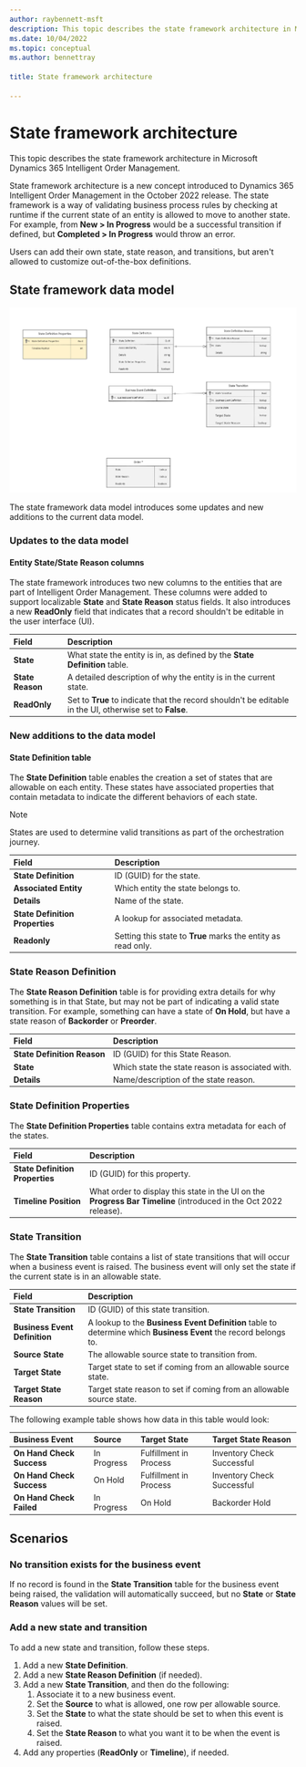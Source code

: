 ```yaml
---
author: raybennett-msft
description: This topic describes the state framework architecture in Microsoft Dynamics 365 Intelligent Order Management.
ms.date: 10/04/2022
ms.topic: conceptual
ms.author: bennettray

title: State framework architecture

---
```

# State framework architecture

This topic describes the state framework architecture in Microsoft Dynamics 365 Intelligent Order Management.

State framework architecture is a new concept introduced to Dynamics 365 Intelligent Order Management in the October 2022 release. The state framework is a way of validating business process rules by checking at runtime if the current state of an entity is allowed to move to another state. For example, from **New \> In Progress** would be a successful transition if defined, but **Completed \> In Progress** would throw an error.

Users can add their own state, state reason, and transitions, but aren't allowed to customize out-of-the-box definitions.

## State framework data model

![State framework data model](media/state-framework-1.png)

The state framework data model introduces some updates and new additions to the current data model.

### Updates to the data model

#### Entity State/State Reason columns

The state framework introduces two new columns to the entities that are part of Intelligent Order Management. These columns were added to support localizable **State** and **State Reason** status fields. It also introduces a new **ReadOnly** field that indicates that a record shouldn't be editable in the user interface (UI).

|**Field**|**Description**|
|:-|:-|
|**State**|What state the entity is in, as defined by the **State Definition** table.|
|**State Reason**|A detailed description of why the entity is in the current state.|
|**ReadOnly**|Set to **True** to indicate that the record shouldn't be editable in the UI, otherwise set to **False**.|

### New additions to the data model

#### State Definition table

The **State Definition** table enables the creation a set of states that are allowable on each entity. These states have associated properties that contain metadata to indicate the different behaviors of each state.

> [!NOTE]
> States are used to determine valid transitions as part of the orchestration journey.

|**Field**|**Description**|
|:-|:-|
|**State Definition**|ID (GUID) for the state.|
|**Associated Entity**|Which entity the state belongs to.|
|**Details**|Name of the state.|
|**State Definition Properties**|A lookup for associated metadata.|
|**Readonly**|Setting this state to **True** marks the entity as read only.|

### State Reason Definition

The **State Reason Definition** table is for providing extra details for why something is in that State, but may not be part of indicating a valid state transition. For example, something can have a state of **On Hold**, but have a state reason of **Backorder** or **Preorder**.

|**Field**|**Description**|
|:-|:-|
|**State Definition Reason**|ID (GUID) for this State Reason.|
|**State**|Which state the state reason is associated with.|
|**Details**|Name/description of the state reason.|

### State Definition Properties

The **State Definition Properties** table contains extra metadata for each of the states.

|**Field**|**Description**|
|:-|:-|
|**State Definition Properties**|ID (GUID) for this property.|
|**Timeline Position**|What order to display this state in the UI on the **Progress Bar Timeline** (introduced in the Oct 2022 release).|

### State Transition

The **State Transition** table contains a list of state transitions that will occur when a business event is raised. The business event will only set the state if the current state is in an allowable state.

|**Field**|**Description**|
|:-|:-|
|**State Transition**|ID (GUID) of this state transition.|
|**Business Event Definition**|A lookup to the **Business Event Definition** table to determine which **Business Event** the record belongs to.|
|**Source State**|The allowable source state to transition from.|
|**Target State**|Target state to set if coming from an allowable source state.|
|**Target State Reason**|Target state reason to set if coming from an allowable source state.|

The following example table shows how data in this table would look:

|**Business Event**|**Source**|**Target State**|**Target State Reason**|
|:-|:-|:-|:-|
|**On Hand Check Success**|In Progress|Fulfillment in Process|Inventory Check Successful|
|**On Hand Check Success**|On Hold|Fulfillment in Process|Inventory Check Successful|
|**On Hand Check Failed**|In Progress|On Hold|Backorder Hold|

## Scenarios

### No transition exists for the business event

If no record is found in the **State Transition** table for the business event being raised, the validation will automatically succeed, but no **State** or **State Reason** values will be set.

### Add a new state and transition

To add a new state and transition, follow these steps.

1. Add a new **State Definition**.
1. Add a new **State Reason Definition** (if needed).
1. Add a new **State Transition**, and then do the following:
   1. Associate it to a new business event.
   1. Set the **Source** to what is allowed, one row per allowable source.
   1. Set the **State** to what the state should be set to when this event is raised.
   1. Set the **State Reason** to what you want it to be when the event is raised.
1. Add any properties (**ReadOnly** or **Timeline**), if needed. 

